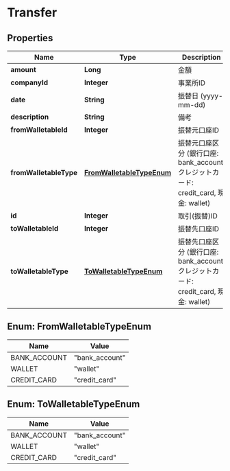 

# Transfer


## Properties

Name | Type | Description | Notes
------------ | ------------- | ------------- | -------------
**amount** | **Long** | 金額 | 
**companyId** | **Integer** | 事業所ID | 
**date** | **String** | 振替日 (yyyy-mm-dd) | 
**description** | **String** | 備考 | 
**fromWalletableId** | **Integer** | 振替元口座ID | 
**fromWalletableType** | [**FromWalletableTypeEnum**](#FromWalletableTypeEnum) | 振替元口座区分 (銀行口座: bank_account, クレジットカード: credit_card, 現金: wallet) | 
**id** | **Integer** | 取引(振替)ID | 
**toWalletableId** | **Integer** | 振替先口座ID | 
**toWalletableType** | [**ToWalletableTypeEnum**](#ToWalletableTypeEnum) | 振替先口座区分 (銀行口座: bank_account, クレジットカード: credit_card, 現金: wallet) | 



## Enum: FromWalletableTypeEnum

Name | Value
---- | -----
BANK_ACCOUNT | &quot;bank_account&quot;
WALLET | &quot;wallet&quot;
CREDIT_CARD | &quot;credit_card&quot;



## Enum: ToWalletableTypeEnum

Name | Value
---- | -----
BANK_ACCOUNT | &quot;bank_account&quot;
WALLET | &quot;wallet&quot;
CREDIT_CARD | &quot;credit_card&quot;



